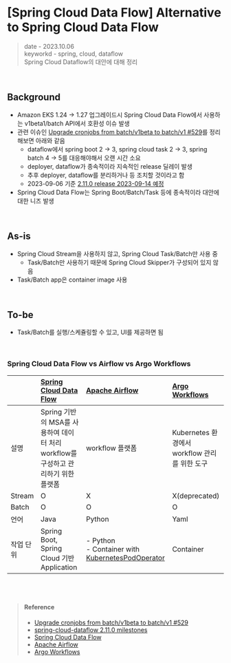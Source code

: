 # [Spring Cloud Data Flow] Alternative to Spring Cloud Data Flow
> date - 2023.10.06  
> keyworkd - spring, cloud, dataflow  
> Spring Cloud Dataflow의 대안에 대해 정리  

<br>

## Background
* Amazon EKS 1.24 → 1.27 업그레이드시 Spring Cloud Data Flow에서 사용하는 v1beta1/batch API에서 호환성 이슈 발생
* 관련 이슈인 [Upgrade cronjobs from batch/v1beta to batch/v1 #529](https://github.com/spring-cloud/spring-cloud-deployer-kubernetes/issues/529)를 정리해보면 아래와 같음
  * dataflow에서 spring boot 2 -> 3, spring cloud task 2 -> 3, spring batch 4 -> 5를 대응해야해서 오랜 시간 소요
  * deployer, dataflow가 종속적이라 지속적인 release 딜레이 발생
  * 추후 deployer, dataflow를 분리하거나 등 조치할 것이라고 함
  * 2023-09-06 기준 [2.11.0 release 2023-09-14 예정](https://github.com/spring-cloud/spring-cloud-dataflow/milestone/159)
* Spring Cloud Data Flow는 Spring Boot/Batch/Task 등에 종속적이라 대안에 대한 니즈 발생

<br>

## As-is
* Spring Cloud Stream을 사용하지 않고, Spring Cloud Task/Batch만 사용 중
  * Task/Batch만 사용하기 때문에 Spring Cloud Skipper가 구성되어 있지 않음
* Task/Batch app은 container image 사용


<br>

## To-be
* Task/Batch를 실행/스케쥴링할 수 있고, UI를 제공하면 됨

<br>

### Spring Cloud Data Flow vs Airflow vs Argo Workflows
| | [Spring Cloud Data Flow](https://spring.io/projects/spring-cloud-dataflow) | [Apache Airflow](https://airflow.apache.org) | [Argo Workflows](https://argoproj.github.io/argo-workflows) |
|:--|:--|:--|:--|
| 설명 | Spring 기반의 MSA를 사용하여 데이터 처리 workflow를 구성하고 관리하기 위한 플랫폼 | workflow 플랫폼 | Kubernetes 환경에서 workflow 관리를 위한 도구 |
| Stream | O | X | X(deprecated) |
| Batch | O | O | O |
| 언어 | Java | Python | Yaml |
| 작업 단위 | Spring Boot, Spring Cloud 기반 Application | - Python<br>- Container with [KubernetesPodOperator](https://airflow.apache.org/docs/apache-airflow-providers-cncf-kubernetes/stable/operators.html) | Container |


<br><br>

> #### Reference
> * [Upgrade cronjobs from batch/v1beta to batch/v1 #529](https://github.com/spring-cloud/spring-cloud-deployer-kubernetes/issues/529)
> * [spring-cloud-dataflow 2.11.0 milestones](https://github.com/spring-cloud/spring-cloud-dataflow/milestone/159)
> * [Spring Cloud Data Flow](https://spring.io/projects/spring-cloud-dataflow)
> * [Apache Airflow](https://airflow.apache.org)
> * [Argo Workflows](https://argoproj.github.io/argo-workflows)
